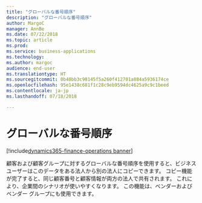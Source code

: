```yaml
---
title: "グローバルな番号順序"
description: "グローバルな番号順序"
author: MargoC
manager: AnnBe
ms.date: 07/22/2018
ms.topic: article
ms.prod: 
ms.service: business-applications
ms.technology: 
ms.author: margoc
audience: end-user
ms.translationtype: HT
ms.sourcegitcommit: 0b40bb3c98145f5a260f412701a884a5936174ce
ms.openlocfilehash: 95e1438c681f1c28c9eb9594dc4625a9c9c1beed
ms.contentlocale: ja-jp
ms.lasthandoff: 07/18/2018

---
```

#  <a name="global-number-sequences"></a>グローバルな番号順序

[!include[dynamics365-finance-operations banner](../includes/dynamics365-finance-operations.md)]



顧客および顧客グループに対するグローバルな番号順序を使用すると、ビジネス ユーザーはこのデータをある法人から別の法人にコピーできます。 コピー機能が完了すると、同じ顧客番号と顧客情報が両方の法人で共有されます。 これにより、企業間のシナリオが使いやすくなります。 この機能は、ベンダーおよびベンダー グループにも使用できます。
